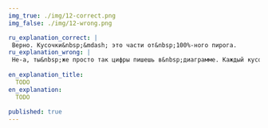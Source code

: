 ```yaml
---
img_true: ./img/12-correct.png
img_false: ./img/12-wrong.png

ru_explanation_correct: |
 Верно. Кусочки&nbsp;&mdash; это части от&nbsp;100%-ного пирога.
ru_explanation_wrong: |
 Не-а, ты&nbsp;же просто так цифры пишешь в&nbsp;диаграмме. Каждый кусочек&nbsp;&mdash; это процент от&nbsp;целого пирога в&nbsp;100%, а&nbsp;не&nbsp;рандомное число.  
  
en_explanation_title:
  TODO
en_explanation:
  TODO
  
published: true
---
```


